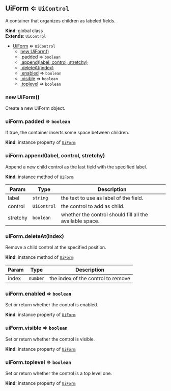 
<a id="uiform"></a>
## UiForm ⇐ <code>UiControl</code>
A container that organizes children as labeled fields.

**Kind**: global class  
**Extends**: <code>UiControl</code>  

* [UiForm](#UiForm) ⇐ <code>UiControl</code>
    * [new UiForm()](#new_UiForm_new)
    * [.padded](#UiForm_padded) ⇒ <code>boolean</code>
    * [.append(label, control, stretchy)](#UiForm_append)
    * [.deleteAt(index)](#UiForm_deleteAt)
    * [.enabled](#UiForm_enabled) ⇒ <code>boolean</code>
    * [.visible](#UiForm_visible) ⇒ <code>boolean</code>
    * [.toplevel](#UiForm_toplevel) ⇒ <code>boolean</code>


<a id="new_uiform_new"></a>
### new UiForm()
Create a new UiForm object.


<a id="uiform_padded"></a>
### uiForm.padded ⇒ <code>boolean</code>
If true, the container inserts some space between children.

**Kind**: instance property of [<code>UiForm</code>](#UiForm)  

<a id="uiform_append"></a>
### uiForm.append(label, control, stretchy)
Append a new child control as the last field with the specified label.

**Kind**: instance method of [<code>UiForm</code>](#UiForm)  

| Param | Type | Description |
| --- | --- | --- |
| label | <code>string</code> | the text to use as label of the field. |
| control | <code>UiControl</code> | the control to add as child. |
| stretchy | <code>boolean</code> | whether the control should fill all the available space. |


<a id="uiform_deleteat"></a>
### uiForm.deleteAt(index)
Remove a child control at the specified position.

**Kind**: instance method of [<code>UiForm</code>](#UiForm)  

| Param | Type | Description |
| --- | --- | --- |
| index | <code>number</code> | the index of the control to remove |


<a id="uiform_enabled"></a>
### uiForm.enabled ⇒ <code>boolean</code>
Set or return whether the control is enabled.

**Kind**: instance property of [<code>UiForm</code>](#UiForm)  

<a id="uiform_visible"></a>
### uiForm.visible ⇒ <code>boolean</code>
Set or return whether the control is visible.

**Kind**: instance property of [<code>UiForm</code>](#UiForm)  

<a id="uiform_toplevel"></a>
### uiForm.toplevel ⇒ <code>boolean</code>
Set or return whether the control is a top level one.

**Kind**: instance property of [<code>UiForm</code>](#UiForm)  
